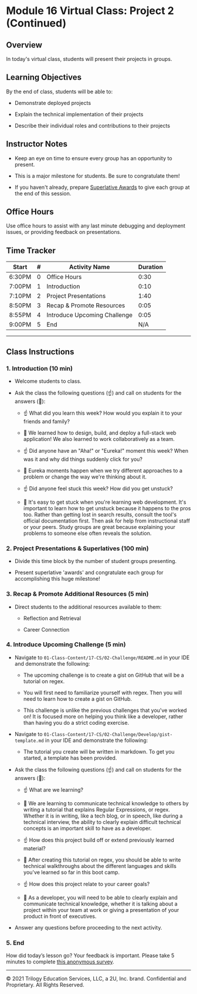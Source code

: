 # Module 16 Virtual Class: Project 2 (Continued)

## Overview

In today's virtual class, students will present their projects in groups.


## Learning Objectives

By the end of class, students will be able to:

* Demonstrate deployed projects

* Explain the technical implementation of their projects

* Describe their individual roles and contributions to their projects


## Instructor Notes 

* Keep an eye on time to ensure every group has an opportunity to present. 

* This is a major milestone for students. Be sure to congratulate them!

* If you haven't already, prepare [Superlative Awards](https://docs.google.com/presentation/d/1QlPJhHnHvLLtKheKl4opm7tibkjjALZeAzwVvZdJDO0/edit?usp=sharing) to give each group at the end of this session.

## Office Hours

Use office hours to assist with any last minute debugging and deployment issues, or providing feedback on presentations. 


## Time Tracker 
| Start  | #   | Activity Name                              | Duration |
| ------ | --- | ----------------------------               | -------- |
| 6:30PM | 0   | Office Hours                               | 0:30     |
| 7:00PM | 1   | Introduction                               | 0:10     |
| 7:10PM | 2   | Project Presentations                      | 1:40     |
| 8:50PM | 3   | Recap & Promote Resources                  | 0:05     |
| 8:55PM | 4   | Introduce Upcoming Challenge               | 0:05     |
| 9:00PM | 5   | End                                        | N/A      |

---

## Class Instructions

### 1. Introduction (10 min)

* Welcome students to class.

* Ask the class the following questions (☝️) and call on students for the answers (🙋):

    * ☝️ What did you learn this week? How would you explain it to your friends and family?

    * 🙋 We learned how to design, build, and deploy a full-stack web application! We also learned to work collaboratively as a team.

    * ☝️ Did anyone have an "Aha!" or "Eureka!" moment this week? When was it and why did things suddenly click for you? 

    * 🙋 Eureka moments happen when we try different approaches to a problem or change the way we're thinking about it.

    * ☝️ Did anyone feel stuck this week? How did you get unstuck?

    * 🙋 It's easy to get stuck when you're learning web development. It's important to learn how to get unstuck because it happens to the pros too. Rather than getting lost in search results, consult the tool's official documentation first. Then ask for help from instructional staff or your peers. Study groups are great because explaining your problems to someone else often reveals the solution. 


### 2. Project Presentations & Superlatives (100 min)

* Divide this time block by the number of student groups presenting.

* Present superlative 'awards' and congratulate each group for accomplishing this huge milestone!

### 3. Recap & Promote Additional Resources (5 min)

* Direct students to the additional resources available to them:

    * Reflection and Retrieval

    * Career Connection

### 4. Introduce Upcoming Challenge (5 min)

* Navigate to `01-Class-Content/17-CS/02-Challenge/README.md` in your IDE and demonstrate the following: 

    * The upcoming challenge is to create a gist on GitHub that will be a tutorial on regex.

    * You will first need to familiarize yourself with regex. Then you will need to learn how to create a gist on GitHub. 

    * This challenge is unlike the previous challenges that you've worked on! It is focused more on helping you think like a developer, rather than having you do a strict coding exercise. 

* Navigate to `01-Class-Content/17-CS/02-Challenge/Develop/gist-template.md` in your IDE and demonstrate the following: 

    * The tutorial you create will be written in markdown. To get you started, a template has been provided. 

* Ask the class the following questions (☝️) and call on students for the answers (🙋):

    * ☝️ What are we learning?

    * 🙋 We are learning to communicate technical knowledge to others by writing a tutorial that explains Regular Expressions, or regex. Whether it is in writing, like a tech blog, or in speech, like during a technical interview, the ability to clearly explain difficult technical concepts is an important skill to have as a developer. 

    * ☝️ How does this project build off or extend previously learned material?

    * 🙋 After creating this tutorial on regex, you should be able to write technical walkthroughs about the different languages and skills you've learned so far in this boot camp. 

    * ☝️ How does this project relate to your career goals?

    * 🙋 As a developer, you will need to be able to clearly explain and communicate technical knowledge, whether it is talking about a project within your team at work or giving a presentation of your product in front of executives.

* Answer any questions before proceeding to the next activity.

### 5. End 

How did today’s lesson go? Your feedback is important. Please take 5 minutes to complete [this anonymous survey](https://forms.gle/3LozVjherGH83aG17).

---
© 2021 Trilogy Education Services, LLC, a 2U, Inc. brand.  Confidential and Proprietary.  All Rights Reserved.
